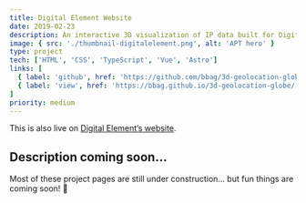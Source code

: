 ```yaml
---
title: Digital Element Website
date: 2019-02-23
description: An interactive 3D visualization of IP data built for Digital Element’s website.
image: { src: './thumbnail-digitalelement.png', alt: 'APT hero' }
type: project
tech: ['HTML', 'CSS', 'TypeScript', 'Vue', 'Astro']
links: [
  { label: 'github', href: 'https://github.com/bbag/3d-geolocation-globe' },
  { label: 'view', href: 'https://bbag.github.io/3d-geolocation-globe/' },
]
priority: medium
---
```


This is also live on [Digital Element’s website](https://www.digitalelement.com/geolocation).

## Description coming soon...

Most of these project pages are still under construction... but fun things are coming soon! 👀